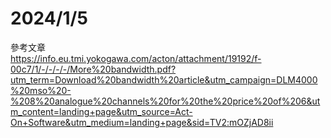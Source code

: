 # 2024/1/5  
參考文章  
https://info.eu.tmi.yokogawa.com/acton/attachment/19192/f-00c7/1/-/-/-/-/More%20bandwidth.pdf?utm_term=Download%20bandwidth%20article&utm_campaign=DLM4000%20mso%20-%208%20analogue%20channels%20for%20the%20price%20of%206&utm_content=landing+page&utm_source=Act-On+Software&utm_medium=landing+page&sid=TV2:mOZjAD8ii    


